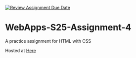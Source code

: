[![Review Assignment Due Date](https://classroom.github.com/assets/deadline-readme-button-22041afd0340ce965d47ae6ef1cefeee28c7c493a6346c4f15d667ab976d596c.svg)](https://classroom.github.com/a/R-tv1cng)
# WebApps-S25-Assignment-4
A practice assignment for HTML with CSS

Hosted at [Here](https://github.com/44-563-WebApps-S25/44563-webapps-s25-assignment4-dhaughey72/blob/main/play.html)
